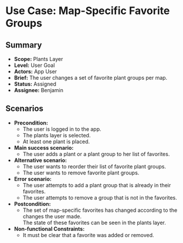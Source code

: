 # Use Case: Map-Specific Favorite Groups

## Summary

- **Scope:** Plants Layer
- **Level:** User Goal
- **Actors:** App User
- **Brief:** The user changes a set of favorite plant groups per map.
- **Status:** Assigned
- **Assignee:** Benjamin

## Scenarios

- **Precondition:**
  - The user is logged in to the app.
  - The plants layer is selected.
  - At least one plant is placed.
- **Main success scenario:**
  - The user adds a plant or a plant group to her list of favorites.
- **Alternative scenario:**
  - The user wants to reorder their list of favorite plant groups.
  - The user wants to remove favorite plant groups.
- **Error scenario:**
  - The user attempts to add a plant group that is already in their favorites.
  - The user attempts to remove a group that is not in the favorites.
- **Postcondition:**
  - The set of map-specific favorites has changed according to the changes the user made.  
    The state of these favorites can be seen in the plants layer.
- **Non-functional Constraints:**
  - It must be clear that a favorite was added or removed.
